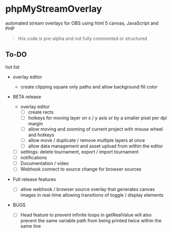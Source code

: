 # phpMyStreamOverlay
automated stream overlays for OBS using html 5 canvas, JavaScript and PHP

> this code is pre-alpha and not fully commented or structured

## To-DO

hot list
- overlay editor
	- create clipping square only paths and allow background fill color

- BETA release
	- overlay editor
		- [ ] create rects
		- [ ] hotkeys for moving layer on x / y axis or by a smaller pixel per dpi margin
		- [ ] allow moving and zooming of current project with mouse wheel and hotkeys
		- [ ] allow move / duplicate / remove multiple layers at once
		- [ ]  allow data management and asset upload from within the editor
	- [ ] settings: delete tournament, export / import tournament
	- [ ] notifications
	- [ ] Documentation / video
	- [ ] Webhook connect to source change for browser sources

- Full release features
	- [ ] allow webhook / browser source overlay that generates canvas images in real-time allowing transitions of toggle / display elements
	
- BUGS
	- [ ] Head feature to prevent infinite loops in getRealValue will also prevent the same variable path from being printed twice within the same line